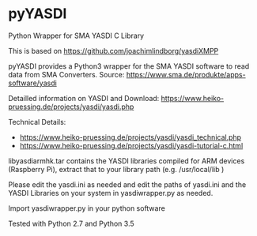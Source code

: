# pyYASDI
Python Wrapper for SMA YASDI C Library 

This is based on https://github.com/joachimlindborg/yasdiXMPP

pyYASDI provides a Python3 wrapper for the SMA YASDI software to read data from SMA Converters.
Source: https://www.sma.de/produkte/apps-software/yasdi

Detailled information on YASDI and Download: https://www.heiko-pruessing.de/projects/yasdi/yasdi.php

Technical Details: 
* https://www.heiko-pruessing.de/projects/yasdi/yasdi_technical.php
* https://www.heiko-pruessing.de/projects/yasdi/yasdi-tutorial-c.html

libyasdiarmhk.tar contains the YASDI libraries compiled for ARM devices (Raspberry Pi), extract that to your library path (e.g. /usr/local/lib ) 

Please edit the yasdi.ini as needed and edit the paths of yasdi.ini and the YASDI Libraries on your system in yasdiwrapper.py as needed.

Import yasdiwrapper.py in your python software

Tested with Python 2.7 and Python 3.5
